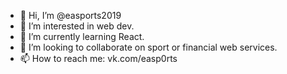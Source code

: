 - 👋 Hi, I’m @easports2019
- 👀 I’m interested in web dev.
- 🌱 I’m currently learning React.
- 💞️ I’m looking to collaborate on sport or financial web services.
- 📫 How to reach me: vk.com/easp0rts

<!---
easports2019/easports2019 is a ✨ special ✨ repository because its `README.md` (this file) appears on your GitHub profile.
You can click the Preview link to take a look at your changes.
--->
